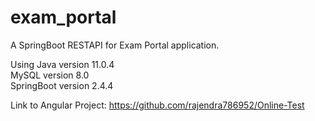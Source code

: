 # exam_portal

A SpringBoot RESTAPI for Exam Portal application.

Using Java version 11.0.4 <br/>
MySQL version 8.0 <br/>
SpringBoot version 2.4.4 <br/>

Link to Angular Project: <a href="https://github.com/rajendra786952/Online-Test">https://github.com/rajendra786952/Online-Test</a>
